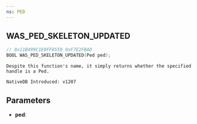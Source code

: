 ```yaml
---
ns: PED
---
```

## WAS_PED_SKELETON_UPDATED

```c
// 0x11B499C1E0FF8559 0xF7E2FBAD
BOOL WAS_PED_SKELETON_UPDATED(Ped ped);
```

```
Despite this function's name, it simply returns whether the specified handle is a Ped.

NativeDB Introduced: v1207
```

## Parameters
* **ped**:

